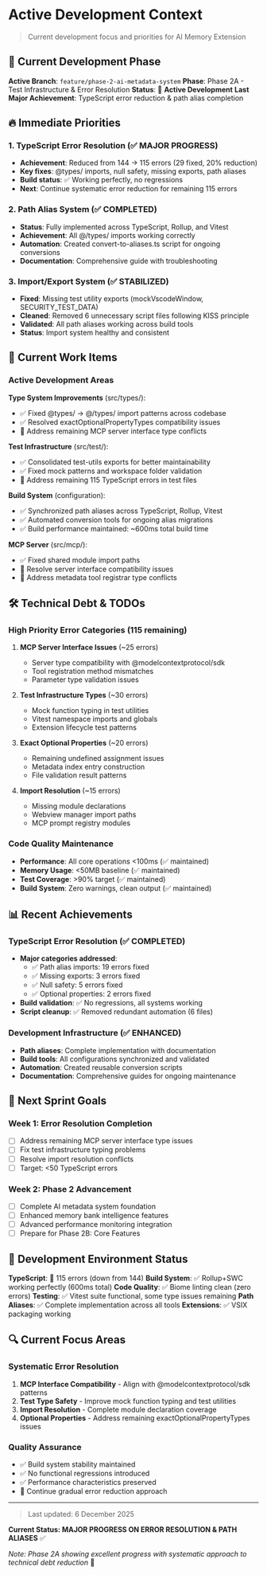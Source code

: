 # Active Development Context

> Current development focus and priorities for AI Memory Extension

## 🎯 Current Development Phase

**Active Branch**: `feature/phase-2-ai-metadata-system`
**Phase**: Phase 2A - Test Infrastructure & Error Resolution
**Status**: 🔄 **Active Development**
**Last Major Achievement**: TypeScript error reduction & path alias completion

## 🔥 Immediate Priorities

### 1. **TypeScript Error Resolution** (✅ MAJOR PROGRESS)

- **Achievement**: Reduced from 144 → 115 errors (29 fixed, 20% reduction)
- **Key fixes**: @types/ imports, null safety, missing exports, path aliases
- **Build status**: ✅ Working perfectly, no regressions  
- **Next**: Continue systematic error reduction for remaining 115 errors

### 2. **Path Alias System** (✅ COMPLETED)

- **Status**: Fully implemented across TypeScript, Rollup, and Vitest
- **Achievement**: All @/types/ imports working correctly
- **Automation**: Created convert-to-aliases.ts script for ongoing conversions
- **Documentation**: Comprehensive guide with troubleshooting

### 3. **Import/Export System** (✅ STABILIZED)

- **Fixed**: Missing test utility exports (mockVscodeWindow, SECURITY_TEST_DATA)
- **Cleaned**: Removed 6 unnecessary script files following KISS principle
- **Validated**: All path aliases working across build tools
- **Status**: Import system healthy and consistent

## 🎯 Current Work Items

### Active Development Areas

**Type System Improvements** (src/types/):

- ✅ Fixed @types/ → @/types/ import patterns across codebase
- ✅ Resolved exactOptionalPropertyTypes compatibility issues
- 🔄 Address remaining MCP server interface type conflicts

**Test Infrastructure** (src/test/):

- ✅ Consolidated test-utils exports for better maintainability
- ✅ Fixed mock patterns and workspace folder validation
- 🔄 Address remaining 115 TypeScript errors in test files

**Build System** (configuration):

- ✅ Synchronized path aliases across TypeScript, Rollup, Vitest
- ✅ Automated conversion tools for ongoing alias migrations
- ✅ Build performance maintained: ~600ms total build time

**MCP Server** (src/mcp/):

- ✅ Fixed shared module import paths
- 🔄 Resolve server interface compatibility issues
- 🔄 Address metadata tool registrar type conflicts

## 🛠 Technical Debt & TODOs

### High Priority Error Categories (115 remaining)

1. **MCP Server Interface Issues** (~25 errors)
   - Server type compatibility with @modelcontextprotocol/sdk
   - Tool registration method mismatches
   - Parameter type validation issues

2. **Test Infrastructure Types** (~30 errors)
   - Mock function typing in test utilities
   - Vitest namespace imports and globals
   - Extension lifecycle test patterns

3. **Exact Optional Properties** (~20 errors)
   - Remaining undefined assignment issues
   - Metadata index entry construction
   - File validation result patterns

4. **Import Resolution** (~15 errors)
   - Missing module declarations
   - Webview manager import paths
   - MCP prompt registry modules

### Code Quality Maintenance

- **Performance**: All core operations <100ms (✅ maintained)
- **Memory Usage**: <50MB baseline (✅ maintained)
- **Test Coverage**: >90% target (✅ maintained)
- **Build System**: Zero warnings, clean output (✅ maintained)

## 📊 Recent Achievements

### TypeScript Error Resolution (✅ COMPLETED)

- **Major categories addressed**:
  - ✅ Path alias imports: 19 errors fixed
  - ✅ Missing exports: 3 errors fixed
  - ✅ Null safety: 5 errors fixed  
  - ✅ Optional properties: 2 errors fixed
- **Build validation**: ✅ No regressions, all systems working
- **Script cleanup**: ✅ Removed redundant automation (6 files)

### Development Infrastructure (✅ ENHANCED)

- **Path aliases**: Complete implementation with documentation
- **Build tools**: All configurations synchronized and validated
- **Automation**: Created reusable conversion scripts
- **Documentation**: Comprehensive guides for ongoing maintenance

## 🎯 Next Sprint Goals

### Week 1: Error Resolution Completion

- [ ] Address remaining MCP server interface type issues
- [ ] Fix test infrastructure typing problems
- [ ] Resolve import resolution conflicts
- [ ] Target: <50 TypeScript errors

### Week 2: Phase 2 Advancement

- [ ] Complete AI metadata system foundation
- [ ] Enhanced memory bank intelligence features
- [ ] Advanced performance monitoring integration
- [ ] Prepare for Phase 2B: Core Features

## 🚀 Development Environment Status

**TypeScript**: 🔄 115 errors (down from 144)
**Build System**: ✅ Rollup+SWC working perfectly (600ms total)
**Code Quality**: ✅ Biome linting clean (zero errors)
**Testing**: ✅ Vitest suite functional, some type issues remaining
**Path Aliases**: ✅ Complete implementation across all tools
**Extensions**: ✅ VSIX packaging working

## 🔍 Current Focus Areas

### Systematic Error Resolution

1. **MCP Interface Compatibility** - Align with @modelcontextprotocol/sdk patterns
2. **Test Type Safety** - Improve mock function typing and test utilities
3. **Import Resolution** - Complete module declaration coverage
4. **Optional Properties** - Address remaining exactOptionalPropertyTypes issues

### Quality Assurance

- ✅ Build system stability maintained
- ✅ No functional regressions introduced
- ✅ Performance characteristics preserved
- 🔄 Continue gradual error reduction approach

---

> Last updated: 6 December 2025

**Current Status: MAJOR PROGRESS ON ERROR RESOLUTION & PATH ALIASES** ✅

*Note: Phase 2A showing excellent progress with systematic approach to technical debt reduction* 🐹